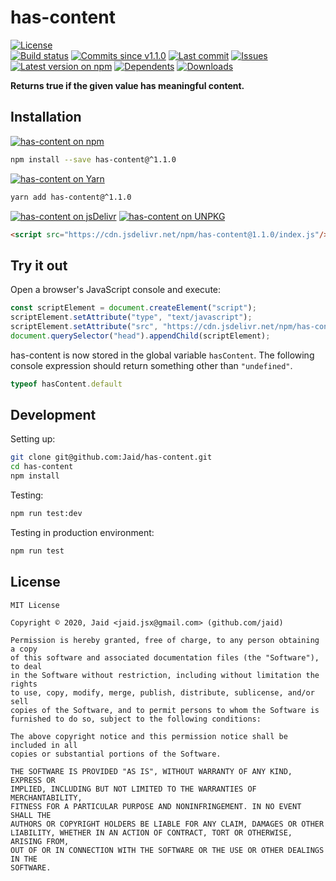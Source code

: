 # has-content


<a href="https://raw.githubusercontent.com/Jaid/has-content/master/license.txt"><img src="https://img.shields.io/github/license/Jaid/has-content?style=flat-square" alt="License"/></a>  
<a href="https://actions-badge.atrox.dev/Jaid/has-content/goto"><img src="https://img.shields.io/endpoint.svg?style=flat-square&url=https%3A%2F%2Factions-badge.atrox.dev%2FJaid%2Fhas-content%2Fbadge" alt="Build status"/></a> <a href="https://github.com/Jaid/has-content/commits"><img src="https://img.shields.io/github/commits-since/Jaid/has-content/v1.1.0?style=flat-square&logo=github" alt="Commits since v1.1.0"/></a> <a href="https://github.com/Jaid/has-content/commits"><img src="https://img.shields.io/github/last-commit/Jaid/has-content?style=flat-square&logo=github" alt="Last commit"/></a> <a href="https://github.com/Jaid/has-content/issues"><img src="https://img.shields.io/github/issues/Jaid/has-content?style=flat-square&logo=github" alt="Issues"/></a>  
<a href="https://npmjs.com/package/has-content"><img src="https://img.shields.io/npm/v/has-content?style=flat-square&logo=npm&label=latest%20version" alt="Latest version on npm"/></a> <a href="https://github.com/Jaid/has-content/network/dependents"><img src="https://img.shields.io/librariesio/dependents/npm/has-content?style=flat-square&logo=npm" alt="Dependents"/></a> <a href="https://npmjs.com/package/has-content"><img src="https://img.shields.io/npm/dm/has-content?style=flat-square&logo=npm" alt="Downloads"/></a>

**Returns true if the given value has meaningful content.**















## Installation
<a href="https://npmjs.com/package/has-content"><img src="https://img.shields.io/badge/npm-has--content-C23039?style=flat-square&logo=npm" alt="has-content on npm"/></a>
```bash
npm install --save has-content@^1.1.0
```
<a href="https://yarnpkg.com/package/has-content"><img src="https://img.shields.io/badge/Yarn-has--content-2F8CB7?style=flat-square&logo=yarn&logoColor=white" alt="has-content on Yarn"/></a>
```bash
yarn add has-content@^1.1.0
```
<a href="https://jsdelivr.com/package/npm/has-content/"><img src="https://img.shields.io/badge/jsDelivr-has--content-orange?style=flat-square&logo=html5&logoColor=white" alt="has-content on jsDelivr"/></a> <a href="https://unpkg.com/browse/has-content/"><img src="https://img.shields.io/badge/UNPKG-has--content-orange?style=flat-square&logo=html5&logoColor=white" alt="has-content on UNPKG"/></a>
```html
<script src="https://cdn.jsdelivr.net/npm/has-content@1.1.0/index.js"/>
```


## Try it out



Open a browser's JavaScript console and execute:

```javascript
const scriptElement = document.createElement("script");
scriptElement.setAttribute("type", "text/javascript");
scriptElement.setAttribute("src", "https://cdn.jsdelivr.net/npm/has-content@1.1.0/index.js");
document.querySelector("head").appendChild(scriptElement);
```

has-content is now stored in the global variable `hasContent`. The following console expression should return something other than `"undefined"`.

```javascript
typeof hasContent.default
```






## Development



Setting up:
```bash
git clone git@github.com:Jaid/has-content.git
cd has-content
npm install
```
Testing:
```bash
npm run test:dev
```
Testing in production environment:
```bash
npm run test
```


## License
```text
MIT License

Copyright © 2020, Jaid <jaid.jsx@gmail.com> (github.com/jaid)

Permission is hereby granted, free of charge, to any person obtaining a copy
of this software and associated documentation files (the "Software"), to deal
in the Software without restriction, including without limitation the rights
to use, copy, modify, merge, publish, distribute, sublicense, and/or sell
copies of the Software, and to permit persons to whom the Software is
furnished to do so, subject to the following conditions:

The above copyright notice and this permission notice shall be included in all
copies or substantial portions of the Software.

THE SOFTWARE IS PROVIDED "AS IS", WITHOUT WARRANTY OF ANY KIND, EXPRESS OR
IMPLIED, INCLUDING BUT NOT LIMITED TO THE WARRANTIES OF MERCHANTABILITY,
FITNESS FOR A PARTICULAR PURPOSE AND NONINFRINGEMENT. IN NO EVENT SHALL THE
AUTHORS OR COPYRIGHT HOLDERS BE LIABLE FOR ANY CLAIM, DAMAGES OR OTHER
LIABILITY, WHETHER IN AN ACTION OF CONTRACT, TORT OR OTHERWISE, ARISING FROM,
OUT OF OR IN CONNECTION WITH THE SOFTWARE OR THE USE OR OTHER DEALINGS IN THE
SOFTWARE.
```
